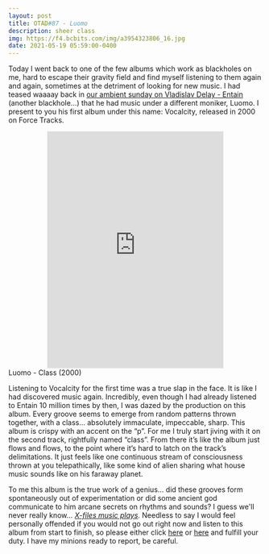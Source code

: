 ```yaml
---
layout: post
title: OTAD#87 - Luomo
description: sheer class
img: https://f4.bcbits.com/img/a3954323806_16.jpg
date: 2021-05-19 05:59:00-0400
---
```


Today I went back to one of the few albums which work as blackholes on me, hard to escape their gravity field and find myself listening to them again and again, sometimes at the detriment of looking for new music. I had teased waaaay back in [our ambient sunday on Vladislav Delay - Entain](https://naifrec.github.io/music/28_otad/) (another blackhole...) that he had music under a different moniker, Luomo. I present to you his first album under this name: Vocalcity, released in 2000 on Force Tracks.

<div style="text-align: center;">
    <iframe style="border: 0; width: 350px; height: 470px;" src="https://bandcamp.com/EmbeddedPlayer/album=3388471546/size=large/bgcol=ffffff/linkcol=0687f5/tracklist=false/track=95375902/transparent=true/" seamless><a href="https://vladislavdelay.bandcamp.com/album/vocalcity-20th-anniversary-re-master">Vocalcity 20th anniversary re-master by Luomo</a></iframe>
</div>

<div class="caption">
    Luomo - Class (2000)
</div>

Listening to Vocalcity for the first time was a true slap in the face. It is like I had discovered music again. Incredibly, even though I had already listened to Entain 10 million times by then, I was dazed by the production on this album. Every groove seems to emerge from random patterns thrown together, with a class... absolutely immaculate, impeccable, sharp. This album is crispy with an accent on the “p”. For me I truly start jiving with it on the second track, rightfully named “class”. From there it’s like the album just flows and flows, to the point where it’s hard to latch on the track’s delimitations. It just feels like one continuous stream of consciousness thrown at you telepathically, like some kind of alien sharing what house music sounds like on his faraway planet.

To me this album is the true work of a genius... did these grooves form spontaneously out of experimentation or did some ancient god communicate to him arcane secrets on rhythms and sounds? I guess we'll never really know... *[X-files music plays](https://youtu.be/9LLuoD1YQSw)*. Needless to say I would feel personally offended if you would not go out right now and listen to this album from start to finish, so please either click [here](https://open.spotify.com/album/0SYQ4x4DsodUOdJcWYmM5V?si=RslRpHmVQkCUMz-j9ByhZw) or [here](https://youtu.be/GIiqldGMv34) and fulfill your duty. I have my minions ready to report, be careful.
